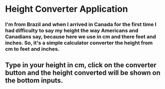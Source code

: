 # Height Converter Application

### I'm from Brazil and when I arrived in Canada for the first time I had difficulty to say my height the way Americans and Canadians say, because here we use in cm and there feet and inches. So, it's a simple calculator converter the height from cm to feet and inches.

## Type in your height in cm, click on the converter button and the height converted will be shown on the bottom inputs.
